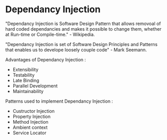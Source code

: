 # Dependancy Injection

"Dependancy Injection is Software Design Pattern that allows removoal of hard coded dependancies and makes it possible to change them, whether at Run-time or Compile-time." - Wikipedia.

"Dependancy Injection is set of Software Design Principles and Patterns that enables us to develope loosely couple code" - Mark Seemann.

Advantages of Dependancy Injection :
- Extensibility
- Testability
- Late Binding
- Parallel Development
- Maintainability 

Patterns used to implement Dependancy Injection :
- Custructor Injection
- Property Injection
- Method Injection
- Ambient context
- Service Locator

